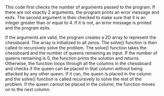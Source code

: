 This code first checks the number of arguments passed to the program. If there are not exactly 2 arguments, the program prints an error message and exits. The second argument is then checked to make sure that it is an integer greater than or equal to 4. If it is not, an error message is printed and the program exits.

If the arguments are valid, the program creates a 2D array to represent the chessboard. The array is initialized to all zeros. The solve() function is then called to recursively solve the problem. The solve() function takes the chessboard and the number of queens remaining as input. If the number of queens remaining is 0, the function prints the solution and returns. Otherwise, the function loops through all the columns in the chessboard and checks if the queen can be placed in that column without being attacked by any other queen. If it can, the queen is placed in the column and the solve() function is called recursively to solve the rest of the problem. If the queen cannot be placed in the column, the function moves on to the next column.
